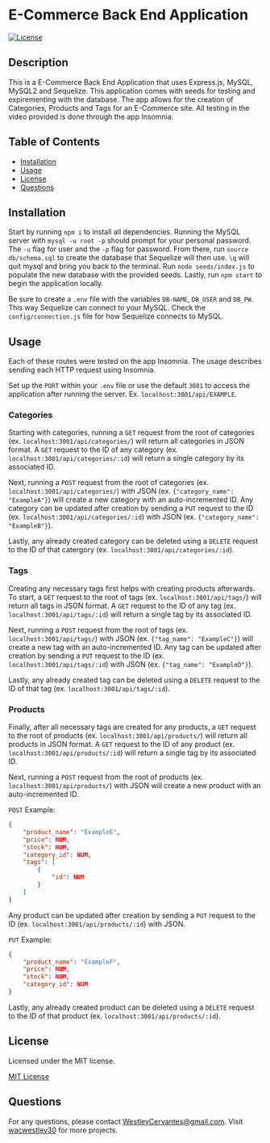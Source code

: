 # E-Commerce Back End Application

[![License](https://img.shields.io/badge/License-MIT-green.svg)](https://opensource.org/licenses/MIT)

## Description

This is a E-Commerce Back End Application that uses Express.js, MySQL, MySQL2 and Sequelize. This application comes with seeds for testing and expirementing with the database. The app allows for the creation of Categories, Products and Tags for an E-Commerce site. All testing in the video provided is done through the app Insomnia.

## Table of Contents

- [Installation](#installation)
- [Usage](#usage)
- [License](#license)
- [Questions](#questions)

## Installation

Start by running `npm i` to install all dependencies. Running the MySQL server with `mysql -u root -p` should prompt for your personal password. The `-u` flag for user and the `-p` flag for password. From there, run `source db/schema.sql` to create the database that Sequelize will then use. `\q` will quit mysql and bring you back to the terminal. Run `node seeds/index.js` to populate the new database with the provided seeds. Lastly, run `npm start` to begin the application locally.

Be sure to create a `.env` file with the variables `DB-NAME`, `DB_USER` and `DB_PW`. This way Sequelize can connect to your MySQL. Check the `config/connection.js` file for how Sequelize connects to MySQL.

## Usage

Each of these routes were tested on the app Insomnia. The usage describes sending each HTTP request using Insomnia.

Set up the `PORT` within your `.env` file or use the default `3001` to access the application after running the server. Ex. `localhost:3001/api/EXAMPLE`.

### Categories

Starting with categories, running a `GET` request from the root of categories (ex. `localhost:3001/api/categories/`) will return all categories in JSON format. A `GET` request to the ID of any category (ex. `localhost:3001/api/categories/:id`) will return a single category by its associated ID.

Next, running a `POST` request from the root of categories (ex. `localhost:3001/api/categories/`) with JSON (ex. `{"category_name": "ExampleA"}`) will create a new category with an auto-incremented ID. Any category can be updated after creation by sending a `PUT` request to the ID (ex. `localhost:3001/api/categories/:id`) with JSON (ex. `{"category_name": "ExampleB"}`).

Lastly, any already created category can be deleted using a `DELETE` request to the ID of that catergory (ex. `localhost:3001/api/categories/:id`).

### Tags

Creating any necessary tags first helps with creating products afterwards. To start, a `GET` request to the root of tags (ex. `localhost:3001/api/tags/`) will return all tags in JSON format. A `GET` request to the ID of any tag (ex. `localhost:3001/api/tags/:id`) will return a single tag by its associated ID.

Next, running a `POST` request from the root of tags (ex. `localhost:3001/api/tags/`) with JSON (ex. `{"tag_name": "ExampleC"}`) will create a new tag with an auto-incremented ID. Any tag can be updated after creation by sending a `PUT` request to the ID (ex. `localhost:3001/api/tags/:id`) with JSON (ex. `{"tag_name": "ExampleD"}`).

Lastly, any already created tag can be deleted using a `DELETE` request to the ID of that tag (ex. `localhost:3001/api/tags/:id`).

### Products

Finally, after all necessary tags are created for any products, a `GET` request to the root of products (ex. `localhost:3001/api/products/`) will return all products in JSON format. A `GET` request to the ID of any product (ex. `localhost:3001/api/products/:id`) will return a single tag by its associated ID.

Next, running a `POST` request from the root of products (ex. `localhost:3001/api/products/`) with JSON will create a new product with an auto-incremented ID.

`POST` Example:
```json
{
    "product_name": "ExampleE",
    "price": NUM,
    "stock": NUM,
    "category_id": NUM,
    "tags": [
        {
            "id": NUM
        }
    ]
}
```

Any product can be updated after creation by sending a `PUT` request to the ID (ex. `localhost:3001/api/products/:id`) with JSON.

`PUT` Example:
```json
{
    "product_name": "ExampleF",
    "price": NUM,
    "stock": NUM,
    "category_id": NUM
}
```

Lastly, any already created product can be deleted using a `DELETE` request to the ID of that product (ex. `localhost:3001/api/products/:id`).

## License

Licensed under the MIT license.

[MIT License](https://opensource.org/licenses/MIT)

## Questions

For any questions, please contact WestleyCervantes@gmail.com. Visit [wacwestley30](https://github.com/wacwestley30) for more projects.
